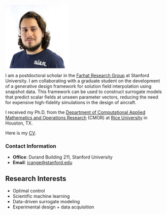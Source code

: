 <img align="center" width="200" height="200" src="photo.png">

I am a postdoctoral scholar in the [Farhat Research Group](https://web.stanford.edu/group/frg/) at Stanford University. I am collaborating with a graduate student on the development of a generative design framework for solution field interpolation using snapshot data. This framework can be used to construct surrogate models that predict scalar fields at unseen parameter vectors, reducing the need for expensive high-fidelity simulations in the design of aircraft.

I received my Ph.D. from the
[Department of Computational Applied Mathematics and Operations Research](https://cmor.rice.edu/) (CMOR) at 
[Rice University](https://www.rice.edu/) in Houston, TX.

Here is my [CV](cv.pdf).

### Contact Information 
- **Office**: Durand Building 211, Stanford University
- **Email**: jcange@stanford.edu

## Research Interests
- Optimal control
- Scientific machine learning
- Data-driven surrogate modeling
- Experimental design + data acquisition

